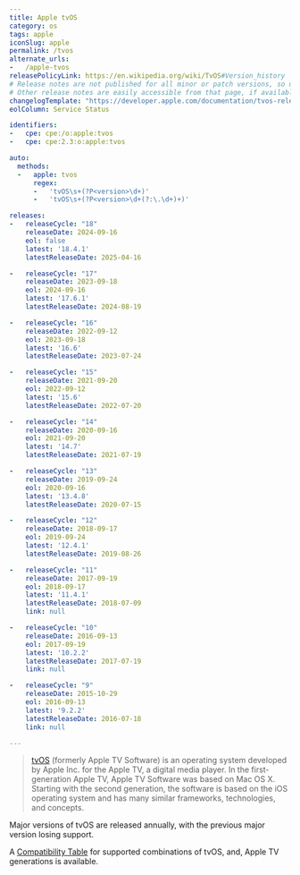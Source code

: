 ```yaml
---
title: Apple tvOS
category: os
tags: apple
iconSlug: apple
permalink: /tvos
alternate_urls:
-   /apple-tvos
releasePolicyLink: https://en.wikipedia.org/wiki/TvOS#Version_history
# Release notes are not published for all minor or patch versions, so using only the major version.
# Other release notes are easily accessible from that page, if available.
changelogTemplate: "https://developer.apple.com/documentation/tvos-release-notes/tvos-__RELEASE_CYCLE__-release-notes"
eolColumn: Service Status

identifiers:
-   cpe: cpe:/o:apple:tvos
-   cpe: cpe:2.3:o:apple:tvos

auto:
  methods:
  -   apple: tvos
      regex:
      -   'tvOS\s+(?P<version>\d+)'
      -   'tvOS\s+(?P<version>\d+(?:\.\d+)+)'

releases:
-   releaseCycle: "18"
    releaseDate: 2024-09-16
    eol: false
    latest: '18.4.1'
    latestReleaseDate: 2025-04-16

-   releaseCycle: "17"
    releaseDate: 2023-09-18
    eol: 2024-09-16
    latest: '17.6.1'
    latestReleaseDate: 2024-08-19

-   releaseCycle: "16"
    releaseDate: 2022-09-12
    eol: 2023-09-18
    latest: '16.6'
    latestReleaseDate: 2023-07-24

-   releaseCycle: "15"
    releaseDate: 2021-09-20
    eol: 2022-09-12
    latest: '15.6'
    latestReleaseDate: 2022-07-20

-   releaseCycle: "14"
    releaseDate: 2020-09-16
    eol: 2021-09-20
    latest: '14.7'
    latestReleaseDate: 2021-07-19

-   releaseCycle: "13"
    releaseDate: 2019-09-24
    eol: 2020-09-16
    latest: '13.4.8'
    latestReleaseDate: 2020-07-15

-   releaseCycle: "12"
    releaseDate: 2018-09-17
    eol: 2019-09-24
    latest: '12.4.1'
    latestReleaseDate: 2019-08-26

-   releaseCycle: "11"
    releaseDate: 2017-09-19
    eol: 2018-09-17
    latest: '11.4.1'
    latestReleaseDate: 2018-07-09
    link: null

-   releaseCycle: "10"
    releaseDate: 2016-09-13
    eol: 2017-09-19
    latest: '10.2.2'
    latestReleaseDate: 2017-07-19
    link: null

-   releaseCycle: "9"
    releaseDate: 2015-10-29
    eol: 2016-09-13
    latest: '9.2.2'
    latestReleaseDate: 2016-07-18
    link: null

---
```


> [tvOS](https://developer.apple.com/tvos/) (formerly Apple TV Software) is an operating system
> developed by Apple Inc. for the Apple TV, a digital media player. In the first-generation Apple
> TV, Apple TV Software was based on Mac OS X. Starting with the second generation, the software is
> based on the iOS operating system and has many similar frameworks, technologies, and concepts.

Major versions of tvOS are released annually, with the previous major version losing support.

A [Compatibility Table](https://en.wikipedia.org/wiki/TvOS#Supported_OS_releases) for supported
combinations of tvOS, and, Apple TV generations is available.

